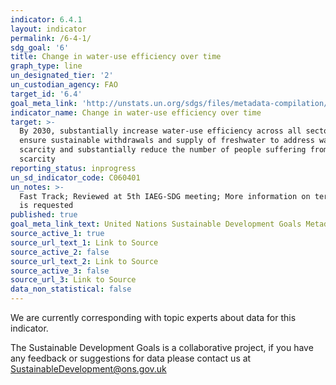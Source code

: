 ```yaml
---
indicator: 6.4.1
layout: indicator
permalink: /6-4-1/
sdg_goal: '6'
title: Change in water-use efficiency over time
graph_type: line
un_designated_tier: '2'
un_custodian_agency: FAO
target_id: '6.4'
goal_meta_link: 'http://unstats.un.org/sdgs/files/metadata-compilation/Metadata-Goal-6.pdf'
indicator_name: Change in water-use efficiency over time
target: >-
  By 2030, substantially increase water-use efficiency across all sectors and
  ensure sustainable withdrawals and supply of freshwater to address water
  scarcity and substantially reduce the number of people suffering from water
  scarcity
reporting_status: inprogress
un_sd_indicator_code: C060401
un_notes: >-
  Fast Track; Reviewed at 5th IAEG-SDG meeting; More information on terminology
  is requested
published: true
goal_meta_link_text: United Nations Sustainable Development Goals Metadata (pdf 428kB)
source_active_1: true
source_url_text_1: Link to Source
source_active_2: false
source_url_text_2: Link to Source
source_active_3: false
source_url_3: Link to Source
data_non_statistical: false
---
```

We are currently corresponding with topic experts about data for this indicator. 

The Sustainable Development Goals is a collaborative project, if you have any feedback or suggestions for data please contact us at <SustainableDevelopment@ons.gov.uk>
